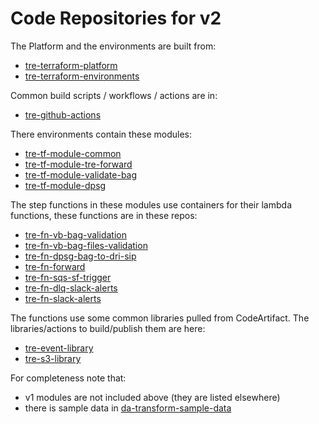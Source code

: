 # Code Repositories for v2

The Platform and the environments are built from:
- [tre-terraform-platform](https://github.com/nationalarchives/tre-terraform-platform)
- [tre-terraform-environments](https://github.com/nationalarchives/tre-terraform-environments)

Common build scripts / workflows / actions are in:
- [tre-github-actions](https://github.com/nationalarchives/tre-github-actions)

There environments contain these modules:
- [tre-tf-module-common](https://github.com/nationalarchives/tre-tf-module-common)
- [tre-tf-module-tre-forward](https://github.com/nationalarchives/tre-tf-module-tre-forward)
- [tre-tf-module-validate-bag](https://github.com/nationalarchives/tre-tf-module-validate-bag)
- [tre-tf-module-dpsg](https://github.com/nationalarchives/tre-tf-module-dpsg)

The step functions in these modules use containers for their lambda functions, these functions are in these repos:
- [tre-fn-vb-bag-validation](https://github.com/nationalarchives/tre-fn-vb-bag-validation)
- [tre-fn-vb-bag-files-validation](https://github.com/nationalarchives/tre-fn-vb-bag-files-validation)
- [tre-fn-dpsg-bag-to-dri-sip](https://github.com/nationalarchives/tre-fn-dpsg-bag-to-dri-sip)
- [tre-fn-forward](https://github.com/nationalarchives/tre-fn-forward)
- [tre-fn-sqs-sf-trigger](https://github.com/nationalarchives/tre-fn-sqs-sf-trigger)
- [tre-fn-dlq-slack-alerts](https://github.com/nationalarchives/tre-fn-dlq-slack-alerts)
- [tre-fn-slack-alerts](https://github.com/nationalarchives/tre-fn-slack-alerts)

The functions use some common libraries pulled from CodeArtifact.  The libraries/actions to build/publish them are here:
- [tre-event-library](https://github.com/nationalarchives/tre-event-library)
- [tre-s3-library](https://github.com/nationalarchives/tre-s3-library)

For completeness note that:
- v1 modules are not included above (they are listed elsewhere)
- there is sample data in [da-transform-sample-data](https://github.com/nationalarchives/da-transform-sample-data)
